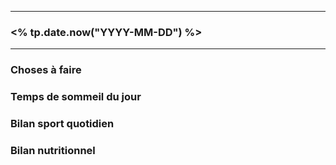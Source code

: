 

---
###  <% tp.date.now("YYYY-MM-DD") %>

---




### Choses à faire

### Temps de sommeil du jour

### Bilan sport quotidien

### Bilan nutritionnel